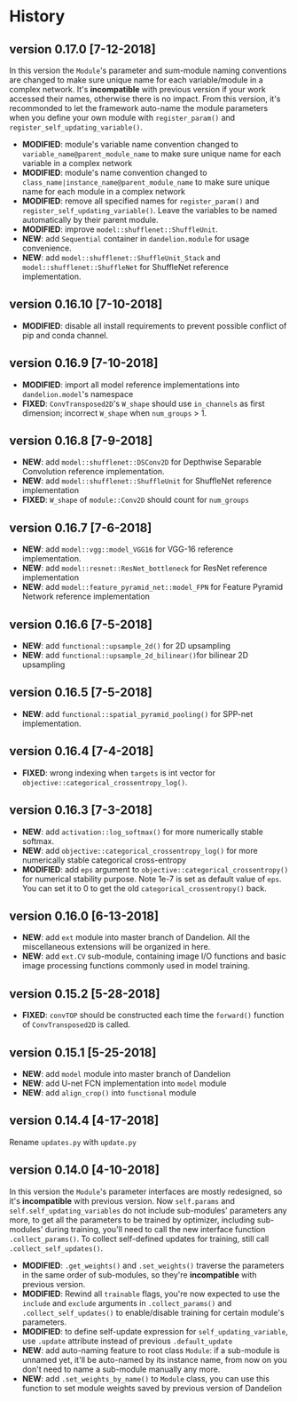 # History

## version 0.17.0 [7-12-2018]
In this version the `Module`'s parameter and sum-module naming conventions are changed to make sure unique name for each variable/module in a complex network. 
It's **incompatible** with previous version if your work accessed their names, otherwise there is no impact. 
From this version, it's recommonded to let the framework auto-name the module parameters when you define your own module with `register_param()` and `register_self_updating_variable()`.

* **MODIFIED**: module's variable name convention changed to `variable_name@parent_module_name` to make sure unique name for each variable in a complex network
* **MODIFIED**: module's name convention changed to `class_name|instance_name@parent_module_name` to make sure unique name for each module in a complex network
* **MODIFIED**: remove all specified names for `register_param()` and `register_self_updating_variable()`. Leave the variables to be named automatically by their parent module.
* **MODIFIED**: improve `model::shufflenet::ShuffleUnit`.
* **NEW**: add `Sequential` container in `dandelion.module` for usage convenience.
* **NEW**: add `model::shufflenet::ShuffleUnit_Stack` and `model::shufflenet::ShuffleNet` for ShuffleNet reference implementation.

## version 0.16.10 [7-10-2018]
* **MODIFIED**: disable all install requirements to prevent possible conflict of pip and conda channel.

## version 0.16.9 [7-10-2018]
* **MODIFIED**: import all model reference implementations into `dandelion.model`'s namespace
* **FIXED**: `ConvTransposed2D`'s `W_shape` should use `in_channels` as first dimension; incorrect `W_shape` when `num_groups` > 1.

## version 0.16.8 [7-9-2018]
* **NEW**: add `model::shufflenet::DSConv2D` for Depthwise Separable Convolution reference implementation.
* **NEW**: add `model::shufflenet::ShuffleUnit` for ShuffleNet reference implementation
* **FIXED**: `W_shape` of `module::Conv2D` should count for `num_groups`

## version 0.16.7 [7-6-2018]
* **NEW**: add `model::vgg::model_VGG16` for VGG-16 reference implementation.
* **NEW**: add `model::resnet::ResNet_bottleneck` for ResNet reference implementation
* **NEW**: add `model::feature_pyramid_net::model_FPN` for Feature Pyramid Network reference implementation

## version 0.16.6 [7-5-2018]
* **NEW**: add `functional::upsample_2d()` for 2D upsampling
* **NEW**: add `functional::upsample_2d_bilinear()`for bilinear 2D upsampling

## version 0.16.5 [7-5-2018]
* **NEW**: add `functional::spatial_pyramid_pooling()` for SPP-net implementation.

## version 0.16.4 [7-4-2018]
* **FIXED**: wrong indexing when `targets` is int vector for `objective::categorical_crossentropy_log()`.


## version 0.16.3 [7-3-2018]
* **NEW**: add `activation::log_softmax()` for more numerically stable softmax.
* **NEW**: add `objective::categorical_crossentropy_log()` for more numerically stable categorical cross-entropy
* **MODIFIED**: add `eps` argument to `objective::categorical_crossentropy()` for numerical stability purpose. Note 1e-7 is set as default value of `eps`. You can set it to 0 to get the old `categorical_crossentropy()` back.

## version 0.16.0 [6-13-2018]
* **NEW**: add `ext` module into master branch of Dandelion. All the miscellaneous extensions will be organized in here.
* **NEW**: add `ext.CV` sub-module, containing image I/O functions and basic image processing functions commonly used in model training.

## version 0.15.2 [5-28-2018]
* **FIXED**: `convTOP` should be constructed each time the `forward()` function of `ConvTransposed2D` is called.

## version 0.15.1 [5-25-2018]
* **NEW**: add `model` module into master branch of Dandelion
* **NEW**: add U-net FCN implementation into `model` module
* **NEW**: add `align_crop()` into `functional` module

## version 0.14.4 [4-17-2018]
Rename `updates.py` with `update.py`

## version 0.14.0 [4-10-2018]
In this version the `Module`'s parameter interfaces are mostly redesigned, so it's **incompatible** with previous version.
Now `self.params` and `self.self_updating_variables` do not include sub-modules' parameters any more, to get all the parameters to be
trained by optimizer, including sub-modules' during training, you'll need to call the new interface function  `.collect_params()`. 
To collect self-defined updates for training, still call `.collect_self_updates()`.

* **MODIFIED**: `.get_weights()` and `.set_weights()` traverse the parameters in the same order of sub-modules, so they're **incompatible** with previous version.
* **MODIFIED**: Rewind all `trainable` flags, you're now expected to use the `include` and `exclude` arguments in `.collect_params()` and 
`.collect_self_updates()` to enable/disable training for certain module's parameters.
* **MODIFIED**: to define self-update expression for `self_updating_variable`, use `.update` attribute instead of previous `.default_update`
* **NEW**: add auto-naming feature to root class `Module`: if a sub-module is unnamed yet, it'll be auto-named by its instance name, 
from now on you don't need to name a sub-module manually any more.
* **NEW**: add `.set_weights_by_name()` to `Module` class, you can use this function to set module weights saved by previous version of Dandelion

